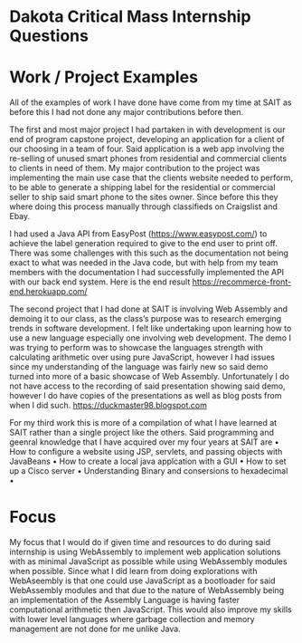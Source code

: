 # Dakota Critical Mass Internship Questions

# Work / Project Examples
All of the examples of work I have done have come from my time at SAIT as before this I had not done any major contributions before then.

The first and most major project I had partaken in with development is our end of program capstone project, developing an application for a client of our choosing in a team of four. Said application is a web app involving the re-selling of unused smart phones from residential and commercial clients to clients in need of them. My major contribution to the project was implementing the main use case that the clients website needed to perform, to be able to generate a shipping label for the residential or commercial seller to ship said smart phone to the sites owner. Since before this they where doing this process manually through classifieds on Craigslist and Ebay. 

I had used a Java API from EasyPost (https://www.easypost.com/) to achieve the label generation required to give to the end user to print off. There was some challenges with this such as the documentation not being exact to what was needed in the Java code, but with help from my team members with the documentation I had successfully implemented the API with our back end system. Here is the end result https://recommerce-front-end.herokuapp.com/

The second project that I had done at SAIT is involving Web Assembly and demoing it to our class, as the class’s purpose was to research emerging trends in software development. I felt like undertaking upon learning how to use a new language especially one involving web development. The demo I was trying to perform was to showcase the languages strength with calculating arithmetic over using pure JavaScript, however I had issues since my understanding of the language was fairly new so said demo turned into more of a basic showcase of Web Assembly. Unfortunately I do not have access to the recording of said presentation showing said demo, however I do have copies of the presentations as well as blog posts from when I did such. https://duckmaster98.blogspot.com

For my third work this is more of a compilation of what I have learned at SAIT rather than a single project like the others. Said programming and geenral knowledge that I have acquired over my four years at SAIT are
• How to configure a website using JSP, servlets, and passing objects with JavaBeans
• How to create a local java applcation with a GUI
• How to set up a Cisco server
• Understanding Binary and consersions to hexadecimal
• 

# 

# Focus
My focus that I would do if given time and resources to do during said internship is using WebAssembly to implement web application solutions with as minimal JavaScript as possible while using WebAssembly modules when possible. Since what I did learn from doing explorations with WebAseembly is that one could use JavaScript as a bootloader for said WebAssembly modules and that due to the nature of WebAssembly being an implementation of the Assembly Language is having faster computational arithmetic then JavaScript. This would also improve my skills with lower level languages where garbage collection and memory management are not done for me unlike Java.

